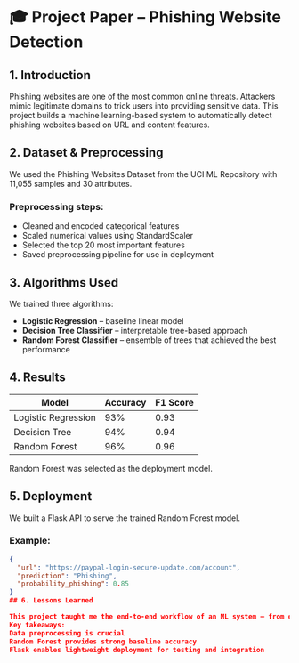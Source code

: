 
# 🎓 Project Paper – Phishing Website Detection

## 1. Introduction
Phishing websites are one of the most common online threats. Attackers mimic legitimate domains to trick users into providing sensitive data. This project builds a machine learning-based system to automatically detect phishing websites based on URL and content features.

## 2. Dataset & Preprocessing
We used the Phishing Websites Dataset from the UCI ML Repository with 11,055 samples and 30 attributes.

### Preprocessing steps:
- Cleaned and encoded categorical features  
- Scaled numerical values using StandardScaler  
- Selected the top 20 most important features  
- Saved preprocessing pipeline for use in deployment  

## 3. Algorithms Used
We trained three algorithms:

- **Logistic Regression** – baseline linear model  
- **Decision Tree Classifier** – interpretable tree-based approach  
- **Random Forest Classifier** – ensemble of trees that achieved the best performance  

## 4. Results

| Model              | Accuracy | F1 Score |
|--------------------|----------|----------|
| Logistic Regression| 93%      | 0.93     |
| Decision Tree      | 94%      | 0.94     |
| Random Forest      | 96%      | 0.96     |

Random Forest was selected as the deployment model.

## 5. Deployment
We built a Flask API to serve the trained Random Forest model.

### Example:
```json
{
  "url": "https://paypal-login-secure-update.com/account",
  "prediction": "Phishing",
  "probability_phishing": 0.85
}
## 6. Lessons Learned

This project taught me the end-to-end workflow of an ML system — from dataset cleaning, model comparison, and feature selection, to deploying a real API.
Key takeaways:
Data preprocessing is crucial
Random Forest provides strong baseline accuracy
Flask enables lightweight deployment for testing and integration